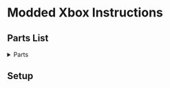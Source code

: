 # Modded Xbox Instructions

## Parts List

<details>
  <summary>Parts</summary>
  
* [Xbox Console](https://www.ebay.com/sch/i.html?_from=R40&_trksid=p2380057.m570.l1313&_nkw=original%20xbox&_sacat=0) Various prices and conditions
* [Project Stellar Mod Chip](https://makemhz.com/products/stellar) $100
* [Seagate Barracuda 2TB HDD](https://www.amazon.com/dp/B07H2RR55Q) $65
* [StarTech.com IDE to SATA HDD Adapter](https://www.amazon.com/dp/B00EOJNGC2) ~$20
* [Original Xbox IDE Cable Upgrade 80-wire](https://www.ebay.com/itm/285741611164) $11
* [ElectronXout Xbox to HDMI Adapter](https://electron-shepherd.com/products/electronxout) $42
* [Seagate Barracuda 8TB HDD](https://www.amazon.com/dp/B07H289S7C) $120 (optional - to store all ISOs from Internet Archives locally)
* [HDD Protective Case](https://www.amazon.com/dp/B0C6GWFT21) ~$9 (optional - to protect any HDDs you are using for offline storage of ISOs)
* [CASEMATIX Mixer Travel Case](https://www.amazon.com/dp/B083ZK7NZY) $60 (optional - custom foam case for long term storage)

</details>

## Setup
